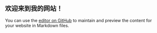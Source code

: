 ## 欢迎来到我的网站！

You can use the [editor on GitHub](https://github.com/CollideRen/CollideRen.github.io/edit/main/README.md) to maintain and preview the content for your website in Markdown files.
